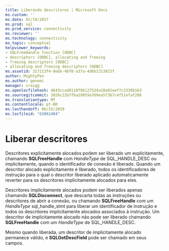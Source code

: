 ```yaml
---
title: Liberando descritores | Microsoft Docs
ms.custom: ''
ms.date: 01/19/2017
ms.prod: sql
ms.prod_service: connectivity
ms.reviewer: ''
ms.technology: connectivity
ms.topic: conceptual
helpviewer_keywords:
- SQLFreeHandle function [ODBC]
- descriptors [ODBC], allocating and freeing
- freeing descriptors [ODBC]
- allocating and freeing descriptors [ODBC]
ms.assetid: 317213f4-0ebb-4bf8-a37a-4d6b1313823f
author: MightyPen
ms.author: genemi
manager: craigg
ms.openlocfilehash: d643ccad0110796127524a10e82aef7c3339b163
ms.sourcegitcommit: 3026c22b7fba19059a769ea5f367c4f51efaf286
ms.translationtype: MT
ms.contentlocale: pt-BR
ms.lasthandoff: 06/15/2019
ms.locfileid: "63061484"
---
```

# <a name="freeing-descriptors"></a>Liberar descritores
Descritores explicitamente alocados podem ser liberado um explicitamente, chamando **SQLFreeHandle** com *HandleType* de SQL_HANDLE_DESC ou implicitamente, quando o identificador de conexão é liberado. Quando um descritor alocado explicitamente é liberado, todos os identificadores de instrução para o qual o descritor liberado aplicado automaticamente reverter para os descritores implicitamente alocados para eles.  
  
 Descritores implicitamente alocados podem ser liberados apenas chamando **SQLDisconnect**, que descarta todas as instruções ou descritores de abrir a conexão, ou chamando **SQLFreeHandle** com um  *HandleType* sql_handle_stmt para liberar um identificador de instrução e todos os descritores implicitamente alocados associados à instrução. Um descritor de implicitamente alocado não pode ser liberado chamando **SQLFreeHandle** com um *HandleType* de SQL_HANDLE_DESC.  
  
 Mesmo quando liberada, um descritor de implicitamente alocado permanece válido, e **SQLGetDescField** pode ser chamado em seus campos.
